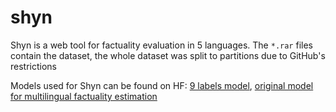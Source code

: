 # shyn
Shyn is a web tool for factuality evaluation in 5 languages. The `*.rar` files contain the dataset, the whole dataset was split to partitions due to GitHub's restrictions

Models used for Shyn can be found on HF: [9 labels model](https://huggingface.co/DaniilOr/DeBERTa-9-labels-factuality), [original model for multilingual factuality estimation](https://huggingface.co/DaniilOr/multilingual-factuality-estimation)
